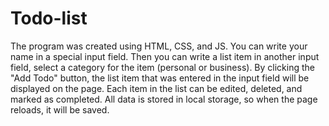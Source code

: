 # Todo-list

The program was created using HTML, CSS, and JS.
You can write your name in a special input field.
Then you can write a list item in another input field, select a category for the item (personal or business).
By clicking the "Add Todo" button, the list item that was entered in the input field will be displayed on the page.
Each item in the list can be edited, deleted, and marked as completed.
All data is stored in local storage, so when the page reloads, it will be saved.